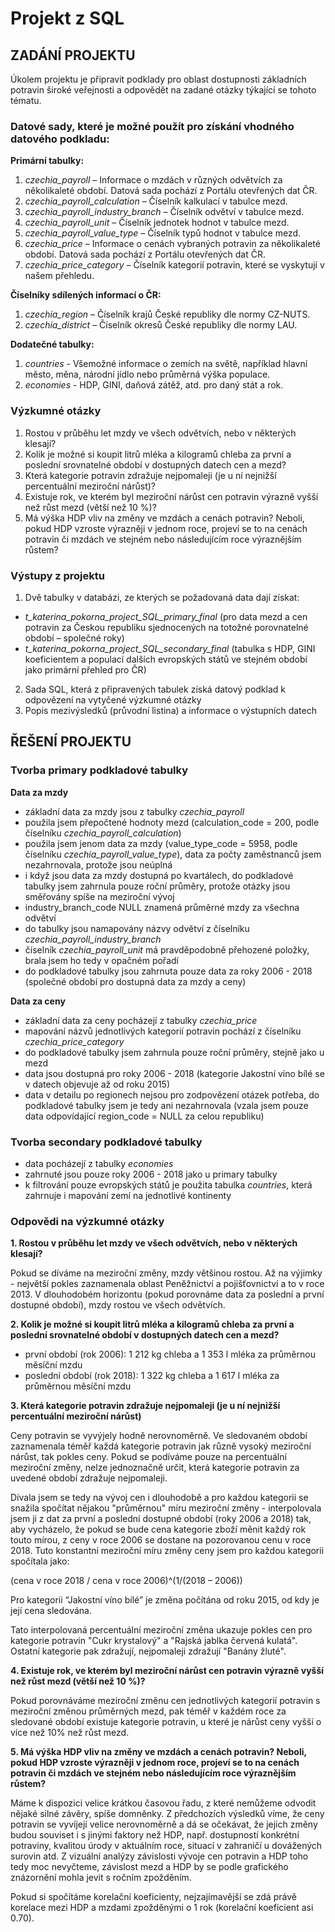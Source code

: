 # Projekt z SQL

## ZADÁNÍ PROJEKTU

Úkolem projektu je připravit podklady pro oblast dostupnosti základních potravin široké veřejnosti a odpovědět na zadané otázky týkající se tohoto tématu.

### Datové sady, které je možné použít pro získání vhodného datového podkladu:

**Primární tabulky:**
1. *czechia_payroll* – Informace o mzdách v různých odvětvích za několikaleté období. Datová sada pochází z Portálu otevřených dat ČR.
2. *czechia_payroll_calculation* – Číselník kalkulací v tabulce mezd.
3. *czechia_payroll_industry_branch* – Číselník odvětví v tabulce mezd.
4. *czechia_payroll_unit* – Číselník jednotek hodnot v tabulce mezd.
5. *czechia_payroll_value_type* – Číselník typů hodnot v tabulce mezd.
6. *czechia_price* – Informace o cenách vybraných potravin za několikaleté období. Datová sada pochází z Portálu otevřených dat ČR.
7. *czechia_price_category* – Číselník kategorií potravin, které se vyskytují v našem přehledu.

**Číselníky sdílených informací o ČR:**
1. *czechia_region* – Číselník krajů České republiky dle normy CZ-NUTS.
2. *czechia_district* – Číselník okresů České republiky dle normy LAU.

**Dodatečné tabulky:**
1. *countries* - Všemožné informace o zemích na světě, například hlavní město, měna, národní jídlo nebo průměrná výška populace.
2. *economies* - HDP, GINI, daňová zátěž, atd. pro daný stát a rok.

### Výzkumné otázky
1. Rostou v průběhu let mzdy ve všech odvětvích, nebo v některých klesají?
2. Kolik je možné si koupit litrů mléka a kilogramů chleba za první a poslední srovnatelné období v dostupných datech cen a mezd?
3. Která kategorie potravin zdražuje nejpomaleji (je u ní nejnižší percentuální meziroční nárůst)?
4. Existuje rok, ve kterém byl meziroční nárůst cen potravin výrazně vyšší než růst mezd (větší než 10 %)?
5. Má výška HDP vliv na změny ve mzdách a cenách potravin? Neboli, pokud HDP vzroste výrazněji v jednom roce, projeví se to na cenách potravin či mzdách ve stejném nebo následujícím roce výraznějším růstem?

### Výstupy z projektu
1. Dvě tabulky v databázi, ze kterých se požadovaná data dají získat:
- *t_katerina_pokorna_project_SQL_primary_final* (pro data mezd a cen potravin za Českou republiku sjednocených na totožné porovnatelné období – společné roky)
- *t_katerina_pokorna_project_SQL_secondary_final* (tabulka s HDP, GINI koeficientem a populací dalších evropských států ve stejném období jako primární přehled pro ČR)
2. Sada SQL, která z připravených tabulek získá datový podklad k odpovězení na vytyčené výzkumné otázky
3. Popis mezivýsledků (průvodní listina) a informace o výstupních datech

## ŘEŠENÍ PROJEKTU

### Tvorba primary podkladové tabulky
**Data za mzdy**
- základní data za mzdy jsou z tabulky *czechia_payroll*
- použila jsem přepočtené hodnoty mezd (calculation_code = 200, podle číselníku *czechia_payroll_calculation*)
- použila jsem jenom data za mzdy (value_type_code = 5958, podle číselníku *czechia_payroll_value_type*), data za počty zaměstnanců jsem nezahrnovala, protože jsou neúplná
- i když jsou data za mzdy dostupná po kvartálech, do podkladové tabulky jsem zahrnula pouze roční průměry, protože otázky jsou směřovány spíše na meziroční vývoj
- industry_branch_code NULL znamená průměrné mzdy za všechna odvětví
- do tabulky jsou namapovány názvy odvětví z číselníku *czechia_payroll_industry_branch*
- číselník *czechia_payroll_unit* má pravděpodobně přehozené položky, brala jsem ho tedy v opačném pořadí
- do podkladové tabulky jsou zahrnuta pouze data za roky 2006 - 2018 (společné období pro dostupná data za mzdy a ceny)

**Data za ceny**
- základní data za ceny pocházejí z tabulky *czechia_price*
- mapování názvů jednotlivých kategorií potravin pochází z číselníku *czechia_price_category*
- do podkladové tabulky jsem zahrnula pouze roční průměry, stejně jako u mezd
- data jsou dostupná pro roky 2006 - 2018 (kategorie Jakostní víno bílé se v datech objevuje až od roku 2015)
- data v detailu po regionech nejsou pro zodpovězení otázek potřeba, do podkladové tabulky jsem je tedy ani nezahrnovala (vzala jsem pouze data odpovídající region_code = NULL za celou republiku)

### Tvorba secondary podkladové tabulky

- data pocházejí z tabulky *economies*
- zahrnuté jsou pouze roky 2006 - 2018 jako u primary tabulky
- k filtrování pouze evropských států je použita tabulka *countries*, která zahrnuje i mapování zemí na jednotlivé kontinenty 

### Odpovědi na výzkumné otázky

**1. Rostou v průběhu let mzdy ve všech odvětvích, nebo v některých klesají?**

Pokud se díváme na meziroční změny, mzdy většinou rostou. Až na výjimky - největší pokles zaznamenala oblast Peněžnictví a pojišťovnictví a to v roce 2013.
V dlouhodobém horizontu (pokud porovnáme data za poslední a první dostupné období), mzdy rostou ve všech odvětvích.

**2. Kolik je možné si koupit litrů mléka a kilogramů chleba za první a poslední srovnatelné období v dostupných datech cen a mezd?**

- první období (rok 2006): 1 212 kg chleba a 1 353 l mléka za průměrnou měsíční mzdu
- poslední období (rok 2018): 1 322 kg chleba a 1 617 l mléka za průměrnou měsíční mzdu

**3. Která kategorie potravin zdražuje nejpomaleji (je u ní nejnižší percentuální meziroční nárůst)**

Ceny potravin se vyvýjely hodně nerovnoměrně. Ve sledovaném období zaznamenala téměř každá kategorie potravin jak různě vysoký meziroční nárůst, tak pokles ceny. Pokud se podíváme pouze na percentuální meziroční změny, nelze jednoznačně určit, která kategorie potravin za uvedené období zdražuje nejpomaleji.

Dívala jsem se tedy na vývoj cen i dlouhodobě a pro každou kategorii se snažila spočítat nějakou "průměrnou" míru meziroční změny - interpolovala jsem ji z dat za první a poslední dostupné období (roky 2006 a 2018) tak, aby vycházelo, že pokud se bude cena kategorie zboží měnit každý rok touto mírou, z ceny v roce 2006 se dostane na pozorovanou cenu v roce 2018. Tuto konstantní meziroční míru změny ceny jsem pro každou kategorii spočítala jako:

(cena v roce 2018 / cena v roce 2006)^(1/(2018 – 2006))

Pro kategorii “Jakostní víno bílé” je změna počítána od roku 2015, od kdy je její cena sledována.

Tato interpolovaná percentuální meziroční změna ukazuje pokles cen pro kategorie potravin "Cukr krystalový" a "Rajská jablka červená kulatá". Ostatní kategorie pak zdražují, nejpomaleji zdražují "Banány žluté".

**4. Existuje rok, ve kterém byl meziroční nárůst cen potravin výrazně vyšší než růst mezd (větší než 10 %)?**

Pokud porovnáváme meziroční změnu cen jednotlivých kategorií potravin s meziroční změnou průměrných mezd, pak téměř v každém roce za sledované období existuje kategorie potravin, u které je nárůst ceny vyšší o více než 10% než růst mezd.

**5. Má výška HDP vliv na změny ve mzdách a cenách potravin? Neboli, pokud HDP vzroste výrazněji v jednom roce, projeví se to na cenách potravin či mzdách ve stejném nebo následujícím roce výraznějším růstem?**

Máme k dispozici velice krátkou časovou řadu, z které nemůžeme odvodit nějaké silné závěry, spíše domněnky. Z předchozích výsledků víme, že ceny potravin se vyvíjejí velice nerovnoměrně a dá se očekávat, že jejich změny budou souviset i s jinými faktory než HDP, např. dostupností konkrétní potraviny, kvalitou úrody v aktuálním roce, situací v zahraničí u dovážených surovin atd. Z vizuální analýzy závislosti vývoje cen potravin a HDP toho tedy moc nevyčteme, závislost mezd a HDP by se podle grafického znázornění mohla jevit s ročním zpožděním.

Pokud si spočítáme korelační koeficienty, nejzajímavější se zdá právě korelace mezi HDP a mzdami zpožděnými o 1 rok (korelační koeficient asi 0.70).
